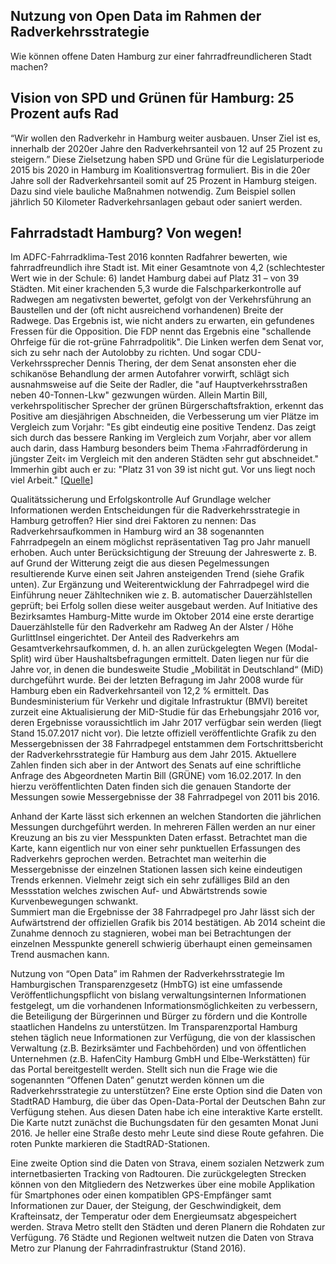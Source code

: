 ## Nutzung von Open Data im Rahmen der Radverkehrsstrategie
Wie können offene Daten Hamburg zur einer fahrradfreundlicheren Stadt machen?

## Vision von SPD und Grünen für Hamburg: 25 Prozent aufs Rad

“Wir wollen den Radverkehr in Hamburg weiter ausbauen. Unser Ziel ist es, innerhalb der 2020er Jahre den Radverkehrsanteil von 12 auf 25 Prozent zu steigern.” Diese Zielsetzung haben SPD und Grüne für die Legislaturperiode 2015 bis 2020 in Hamburg im Koalitionsvertrag formuliert. Bis in die 20er Jahre soll der Radverkehrsanteil somit auf 25 Prozent in Hamburg steigen. Dazu sind viele bauliche Maßnahmen notwendig. Zum Beispiel sollen jährlich 50 Kilometer Radverkehrsanlagen gebaut oder saniert werden.

## Fahrradstadt Hamburg? Von wegen!

Im ADFC-Fahrradklima-Test 2016 konnten Radfahrer bewerten, wie fahrradfreundlich ihre Stadt ist. Mit einer Gesamtnote von 4,2 (schlechtester Wert wie in der Schule: 6) landet Hamburg dabei auf Platz 31 – von 39 Städten. Mit einer krachenden 5,3 wurde die Falschparkerkontrolle auf Radwegen am negativsten bewertet, gefolgt von der Verkehrsführung an Baustellen und der (oft nicht ausreichend vorhandenen) Breite der Radwege. Das Ergebnis ist, wie nicht anders zu erwarten, ein gefundenes Fressen für die Opposition. Die FDP nennt das Ergebnis eine "schallende Ohrfeige für die rot-grüne Fahrradpolitik". Die Linken werfen dem Senat vor, sich zu sehr nach der Autolobby zu richten. Und sogar CDU-Verkehrssprecher Dennis Thering, der dem Senat ansonsten eher die schikanöse Behandlung der armen Autofahrer vorwirft, schlägt sich ausnahmsweise auf die Seite der Radler, die "auf Hauptverkehrsstraßen neben 40-Tonnen-Lkw" gezwungen würden. Allein Martin Bill, verkehrspolitischer Sprecher der grünen Bürgerschaftsfraktion, erkennt das Positive am diesjährigen Abschneiden, die Verbesserung um vier Plätze im Vergleich zum Vorjahr: "Es gibt eindeutig eine positive Tendenz. Das zeigt sich durch das bessere Ranking im Vergleich zum Vorjahr, aber vor allem auch darin, dass Hamburg besonders beim Thema ›Fahrradförderung in jüngster Zeit‹ im Vergleich mit den anderen Städten sehr gut abschneidet." Immerhin gibt auch er zu: "Platz 31 von 39 ist nicht gut. Vor uns liegt noch viel Arbeit." [[Quelle](http://www.zeit.de/hamburg/stadtleben/2017-05/elbvertiefung-22-05-2017 )]
 
Qualitätssicherung und Erfolgskontrolle
Auf Grundlage welcher Informationen werden Entscheidungen für die Radverkehrsstrategie in Hamburg getroffen? Hier sind drei Faktoren zu nennen:
Das Radverkehrsaufkommen in Hamburg wird an 38 sogenannten Fahrradpegeln an einem möglichst repräsentativen Tag pro Jahr manuell erhoben. Auch unter Berücksichtigung der Streuung der Jahreswerte z. B. auf Grund der Witterung zeigt die aus diesen Pegelmessungen resultierende Kurve einen seit Jahren ansteigenden Trend (siehe Grafik unten).
Zur Ergänzung und Weiterentwicklung der Fahrradpegel wird die Einführung neuer Zähltechniken wie z. B. automatischer Dauerzählstellen geprüft; bei Erfolg sollen diese weiter ausgebaut werden. Auf Initiative des Bezirksamtes Hamburg-Mitte wurde im Oktober 2014 eine erste derartige Dauerzählstelle für den Radverkehr am Radweg An der Alster / Höhe GurlittInsel eingerichtet.
Der Anteil des Radverkehrs am Gesamtverkehrsaufkommen, d. h. an allen zurückgelegten Wegen (Modal-Split) wird über Haushaltsbefragungen ermittelt. Daten liegen nur für die Jahre vor, in denen die bundesweite Studie „Mobilität in Deutschland“ (MiD) durchgeführt wurde. Bei der letzten Befragung im Jahr 2008 wurde für Hamburg eben ein Radverkehrsanteil von 12,2 % ermittelt. Das Bundesministerium für Verkehr und digitale Infrastruktur (BMVI) bereitet zurzeit eine Aktualisierung der MiD-Studie für das Erhebungsjahr 2016 vor, deren Ergebnisse voraussichtlich im Jahr 2017 verfügbar sein werden (liegt Stand 15.07.2017 nicht vor).
   Die letzte offiziell veröffentlichte Grafik zu den Messergebnissen der 38 Fahrradpegel entstammen dem  Fortschrittsbericht der Radverkehrsstrategie für Hamburg aus dem Jahr 2015. Aktuellere Zahlen finden sich aber in der Antwort des Senats auf eine schriftliche Anfrage des Abgeordneten Martin Bill (GRÜNE) vom 16.02.2017. In den hierzu veröffentlichten Daten finden sich die genauen Standorte der Messungen sowie Messergebnisse der 38 Fahrradpegel von 2011 bis 2016.

Anhand der Karte lässt sich erkennen an welchen Standorten die jährlichen Messungen durchgeführt werden. In mehreren Fällen werden an nur einer Kreuzung an bis zu vier Messpunkten Daten erfasst. Betrachtet man die Karte, kann eigentlich nur von einer sehr punktuellen Erfassungen des Radverkehrs geprochen werden. Betrachtet man weiterhin die Messergebnisse der einzelnen Stationen lassen sich keine eindeutigen Trends erkennen. Vielmehr zeigt sich ein sehr zufälliges Bild an den Messstation welches zwischen Auf- und Abwärtstrends sowie Kurvenbewegungen schwankt.                                      
Summiert man die Ergebnisse der 38 Fahrradpegel pro Jahr lässt sich der Aufwärtstrend der offiziellen Grafik bis 2014 bestätigen. Ab 2014 scheint die Zunahme dennoch zu stagnieren, wobei man bei Betrachtungen der einzelnen Messpunkte generell schwierig überhaupt einen gemeinsamen Trend ausmachen kann.

Nutzung von “Open Data” im Rahmen der  Radverkehrsstrategie
Im Hamburgischen Transparenzgesetz (HmbTG) ist eine umfassende Veröffentlichungspflicht von bislang verwaltungsinternen Informationen festgelegt, um die vorhandenen Informationsmöglichkeiten zu verbessern, die Beteiligung der Bürgerinnen und Bürger zu fördern und die Kontrolle staatlichen Handelns zu unterstützen. Im Transparenzportal Hamburg stehen täglich neue Informationen zur Verfügung, die von der klassischen Verwaltung (z.B. Bezirksämter und Fachbehörden) und von öffentlichen Unternehmen (z.B. HafenCity Hamburg GmbH und Elbe-Werkstätten) für das Portal bereitgestellt werden.
Stellt sich nun die Frage wie die sogenannten “Offenen Daten” genutzt werden können um die Radverkehrsstrategie zu unterstützen? Eine erste Option sind die Daten von StadtRAD Hamburg, die über das Open-Data-Portal der Deutschen Bahn zur Verfügung stehen. Aus diesen Daten habe ich eine interaktive Karte erstellt. Die Karte nutzt zunächst die Buchungsdaten für den gesamten Monat Juni 2016. Je heller eine Straße desto mehr Leute sind diese Route gefahren. Die roten Punkte markieren die StadtRAD-Stationen.

Eine zweite Option sind die Daten von Strava, einem sozialen Netzwerk zum internetbasierten Tracking von Radtouren. Die zurückgelegten Strecken können von den Mitgliedern des Netzwerkes über eine mobile Applikation für Smartphones oder einen kompatiblen GPS-Empfänger samt Informationen zur Dauer, der Steigung, der Geschwindigkeit, dem Krafteinsatz, der Temperatur oder dem Energieumsatz abgespeichert werden. Strava Metro stellt den Städten und deren Planern die Rohdaten zur Verfügung. 76 Städte und Regionen weltweit nutzen die Daten von Strava Metro zur Planung der Fahrradinfrastruktur (Stand 2016).
